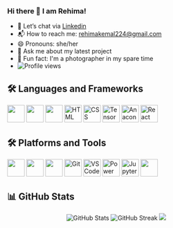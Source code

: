 ### Hi there 👋 I am Rehima!

- 💬 Let’s chat via [Linkedin]([https://your-link-here.com](https://www.linkedin.com/in/rehima-kemal-1530a7307/))
- 📬 How to reach me: [rehimakemal224@gmail.com](mailto:rehimakemal224@gmail.com)
- 😄 Pronouns: she/her
- 🎤 Ask me about my latest project 
- 📸 Fun fact: I'm a photographer in my spare time
- ![Profile views](https://komarev.com/ghpvc/?username=Rehima1&label=Profile%20views&color=blue&style=flat)


## 🛠️ Languages and Frameworks

<img src="https://img.icons8.com/color/48/000000/python.png" width="40"/> <img src="https://img.icons8.com/color/48/000000/javascript.png" width="40"/> <img src="https://img.icons8.com/color/48/000000/java-coffee-cup-logo.png" width="40"/>   <img src="https://cdn.jsdelivr.net/gh/devicons/devicon/icons/html5/html5-original.svg" alt="HTML" width="40" height="40"/> <img src="https://cdn.jsdelivr.net/gh/devicons/devicon/icons/css3/css3-original.svg" alt="CSS" width="40" height="40"/> <img src="https://cdn.jsdelivr.net/gh/devicons/devicon/icons/tensorflow/tensorflow-original.svg" alt="TensorFlow" width="40" height="40"/> <img src="https://cdn.jsdelivr.net/gh/devicons/devicon/icons/anaconda/anaconda-original.svg" alt="Anaconda" width="40" height="40"/> <img src="https://cdn.jsdelivr.net/gh/devicons/devicon/icons/react/react-original.svg" alt="React" width="40" height="40"/>



## 🛠️ Platforms and Tools

<img src="https://img.icons8.com/color/48/000000/github.png" width="40"/> <img src="https://img.icons8.com/color/48/000000/linux.png" width="40"/> <img src="https://img.icons8.com/color/48/000000/mysql-logo.png" width="40"/>  <img src="https://cdn.jsdelivr.net/gh/devicons/devicon/icons/git/git-original.svg" alt="Git" width="40" height="40"/>  <img src="https://cdn.jsdelivr.net/gh/devicons/devicon/icons/visualstudio/visualstudio-plain.svg" alt="VS Code" width="40" height="40"/> <img src="https://upload.wikimedia.org/wikipedia/commons/c/cf/New_Power_BI_Logo.svg" alt="Power BI" width="40" height="40"/> <img src="https://cdn.jsdelivr.net/gh/devicons/devicon/icons/jupyter/jupyter-original.svg" alt="Jupyter" width="40" height="40"/> 
 <img src="https://upload.wikimedia.org/wikipedia/commons/d/d0/Google_Colaboratory_SVG_Logo.svg" width="40" height="40"/>

## 📊 GitHub Stats
<p align="center">
  <img src="https://github-readme-stats.vercel.app/api?username=Rehima1&show_icons=true&theme=dark" alt="GitHub Stats" />
  <img src="https://github-readme-streak-stats.herokuapp.com/?user=Rehima1&theme=dark" alt="GitHub Streak" />
  <img src="https://github-readme-stats.vercel.app/api/top-langs/?username=Rehima1&layout=compact&theme=dark" />
</p>





